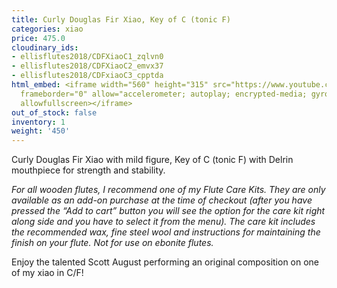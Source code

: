 ```yaml
---
title: Curly Douglas Fir Xiao, Key of C (tonic F)
categories: xiao
price: 475.0
cloudinary_ids:
- ellisflutes2018/CDFXiaoC1_zqlvn0
- ellisflutes2018/CDFXiaoC2_emvx37
- ellisflutes2018/CDFxiaoC3_cpptda
html_embed: <iframe width="560" height="315" src="https://www.youtube.com/embed/CG77P4TVNeA"
  frameborder="0" allow="accelerometer; autoplay; encrypted-media; gyroscope; picture-in-picture"
  allowfullscreen></iframe>
out_of_stock: false
inventory: 1
weight: '450'
---
```


Curly Douglas Fir Xiao with mild figure, Key of C (tonic F) with Delrin mouthpiece for strength and stability.

*For all wooden flutes, I recommend one of my Flute Care Kits.  They are only available as an add-on purchase at the time of checkout (after you have pressed the “Add to cart” button you will see the option for the care kit right along side and you have to select it from the menu). The care kit includes the recommended wax, fine steel wool and instructions for maintaining the finish on your flute.  Not for use on ebonite flutes.*

Enjoy the talented Scott August performing an original composition on one of my xiao in C/F!